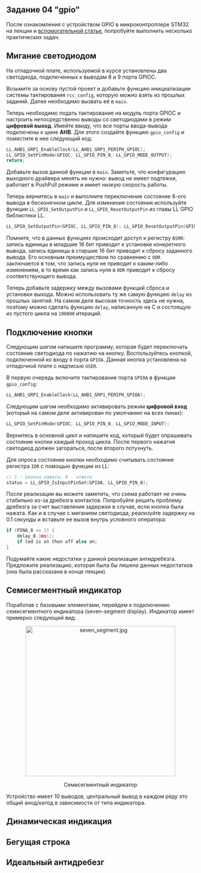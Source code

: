 ## Задание 04 "gpio"

После ознакомления с устройством GPIO в микроконтроллере STM32 на лекции и [вспомогательной статье](https://github.com/edosedgar/stm32f0_ARM/wiki/GPIO-revisited), попробуйте выполнить несколько практических задач.

## Мигание светодиодом

На отладочной плате, используемой в курсе установлены два светодиода, подключенных к выводам 8 и 9 порта GPIOC.

Возьмите за основу пустой проект и добавьте функцию инициализации системы тактирования `rcc_config`, которую можно взять из прошлых заданий. Далее необходимо вызвать её в `main`.

Теперь необходимо подать тактирование на модуль порта GPIOC и настроить непосредственно выводы со светодиодами в режим **цифровой выход**. Имейте ввиду, что все порты ввода-вывода подключены к шине **AHB**. Для этого создайте функцию `gpio_config` и поместите в нее следующий код:

```c
LL_AHB1_GRP1_EnableClock(LL_AHB1_GRP1_PERIPH_GPIOC);
LL_GPIO_SetPinMode(GPIOC, LL_GPIO_PIN_8, LL_GPIO_MODE_OUTPUT);
return;
```

Добавьте вызов данной функции в `main`. Заметьте, что конфигурацию выходного драйвера менять не нужно: вывод не имеет подтяжки, работает в PushPull режиме и имеет низкую скорость работы.

Теперь вернитесь в `main` и выполните переключение состояние 8-ого вывода в бесконечном цикле. Для изменения состояния используйте функции 
`LL_GPIO_SetOutputPin` и `LL_GPIO_ResetOutputPin` из главы LL GPIO библиотеки LL.

```c
LL_GPIO_SetOutputPin(GPIOC, LL_GPIO_PIN_8); LL_GPIO_ResetOutputPin(GPIOC, LL_GPIO_PIN_8);
```

Помните, что в данных функциях происходит доступ к регистру `BSRR`: запись единицы в младшие 16 бит приводит к установке конкретного вывода, запись единицы в старшие 16 бит приводит к сбросу заданного вывода. Его основным преимуществом по сравнению с `ODR` заключается в том, что запись нуля не приводит к каким-либо изменениям, в то время как запись нуля в `ODR` приводит к сбросу соответствующего вывода. 

Теперь добавьте задержку между вызовами функций сброса и установки выхода. Можно использовать ту же самую функцию `delay` из прошлых занятий. На самом деле высокая точность здесь не нужна, поэтому можно сделать функцию `delay`, написанную на C и состоящую из пустого цикла на `100000` итераций.

## Подключение кнопки

Следующим шагом напишите программу, которая будет переключать состояние светодиода по нажатию на кнопку. Воспользуйтесь кнопкой, подключенной ко входу `0` порта `GPIOA`. Данная кнопка установлена на отладочной плате с надписью `USER`.

В первую очередь включите тактирование порта `GPIOA` в функции `gpio_config`:

```c
LL_AHB1_GRP1_EnableClock(LL_AHB1_GRP1_PERIPH_GPIOA);
```

Следующим шагом необходимо активировать режим **цифровой вход** (который на самом деле активирован по умолчанию на всех пинах):

```c
LL_GPIO_SetPinMode(GPIOC, LL_GPIO_PIN_0, LL_GPIO_MODE_INPUT);
```

Вернитесь в основной цикл и напишите код, который будет опрашивать состояние кнопки каждый проход цикла. После первого нажатия светодиод должен загораться, после второго потухнуть.

Для опроса состояние кнопки необходимо считывать состояние регистра `IDR` с помощью функции из LL:

```c
// 1 - кнопка нажата; 0 - отжата
status = LL_GPIO_IsInputPinSet(GPIOA, LL_GPIO_PIN_0);
```

После реализации вы можете заметить, что схема работает не очень стабильно из-за дребезга контактов. Попробуйте решить проблему дребезга за счет выставления задержки в случае, если кнопка была нажата. Как и в случае с миганием светодиода, реализуйте задержку на 0.1 секунды и вставьте ее вызов внутрь условного оператора:

```c
if (PINA_0 == 1) {
    delay_0.1ms();
    if led is on then off else on;
}
```

Подумайте какие недостатки у данной реализации антидребезга. Предложите реализацию, которая была бы лишена данных недостатков (она была рассказана в конце лекции).

## Семисегментный индикатор

Поработав с базовыми элементами, перейдем к подключению семисегментного индикатора (seven-segment display). Индикатор имеет примерно следующий вид:

<p align="center">
  <img width="400" src="https://github.com/edosedgar/stm32f0_ARM/wiki/seven_segment.jpg" alt="seven_segment.jpg"/>
  <p align="center"> Семисегментный индикатор <p align="center">

Устройство имеет 10 выводов, центральный вывод в каждом ряду это общий анод/катод в зависимости от типа индикатора. 

## Динамическая индикация

## Бегущая строка

## Идеальный антидребезг
